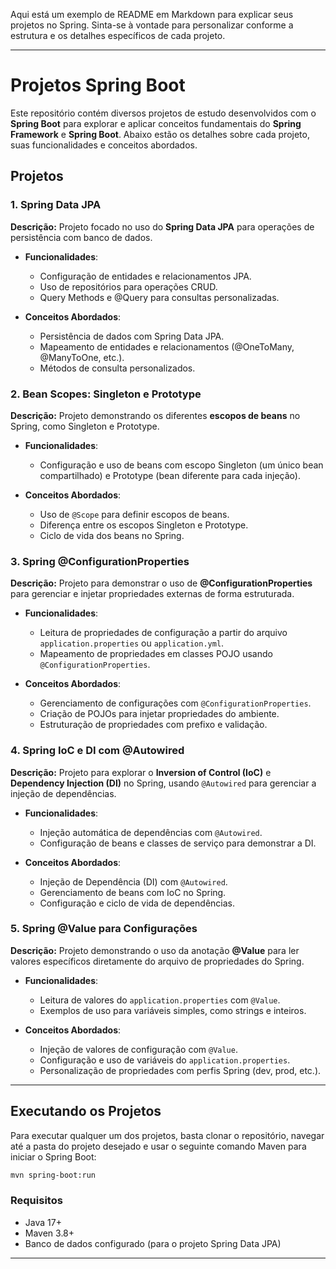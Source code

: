 Aqui está um exemplo de README em Markdown para explicar seus projetos no Spring. Sinta-se à vontade para personalizar conforme a estrutura e os detalhes específicos de cada projeto.

---

# Projetos Spring Boot

Este repositório contém diversos projetos de estudo desenvolvidos com o **Spring Boot** para explorar e aplicar conceitos fundamentais do **Spring Framework** e **Spring Boot**. Abaixo estão os detalhes sobre cada projeto, suas funcionalidades e conceitos abordados.

## Projetos

### 1. Spring Data JPA

**Descrição:** Projeto focado no uso do **Spring Data JPA** para operações de persistência com banco de dados.

- **Funcionalidades**:
  - Configuração de entidades e relacionamentos JPA.
  - Uso de repositórios para operações CRUD.
  - Query Methods e @Query para consultas personalizadas.
  
- **Conceitos Abordados**:
  - Persistência de dados com Spring Data JPA.
  - Mapeamento de entidades e relacionamentos (@OneToMany, @ManyToOne, etc.).
  - Métodos de consulta personalizados.

### 2. Bean Scopes: Singleton e Prototype

**Descrição:** Projeto demonstrando os diferentes **escopos de beans** no Spring, como Singleton e Prototype.

- **Funcionalidades**:
  - Configuração e uso de beans com escopo Singleton (um único bean compartilhado) e Prototype (bean diferente para cada injeção).
  
- **Conceitos Abordados**:
  - Uso de `@Scope` para definir escopos de beans.
  - Diferença entre os escopos Singleton e Prototype.
  - Ciclo de vida dos beans no Spring.
  
### 3. Spring @ConfigurationProperties

**Descrição:** Projeto para demonstrar o uso de **@ConfigurationProperties** para gerenciar e injetar propriedades externas de forma estruturada.

- **Funcionalidades**:
  - Leitura de propriedades de configuração a partir do arquivo `application.properties` ou `application.yml`.
  - Mapeamento de propriedades em classes POJO usando `@ConfigurationProperties`.
  
- **Conceitos Abordados**:
  - Gerenciamento de configurações com `@ConfigurationProperties`.
  - Criação de POJOs para injetar propriedades do ambiente.
  - Estruturação de propriedades com prefixo e validação.

### 4. Spring IoC e DI com @Autowired

**Descrição:** Projeto para explorar o **Inversion of Control (IoC)** e **Dependency Injection (DI)** no Spring, usando `@Autowired` para gerenciar a injeção de dependências.

- **Funcionalidades**:
  - Injeção automática de dependências com `@Autowired`.
  - Configuração de beans e classes de serviço para demonstrar a DI.
  
- **Conceitos Abordados**:
  - Injeção de Dependência (DI) com `@Autowired`.
  - Gerenciamento de beans com IoC no Spring.
  - Configuração e ciclo de vida de dependências.

### 5. Spring @Value para Configurações

**Descrição:** Projeto demonstrando o uso da anotação **@Value** para ler valores específicos diretamente do arquivo de propriedades do Spring.

- **Funcionalidades**:
  - Leitura de valores do `application.properties` com `@Value`.
  - Exemplos de uso para variáveis simples, como strings e inteiros.
  
- **Conceitos Abordados**:
  - Injeção de valores de configuração com `@Value`.
  - Configuração e uso de variáveis do `application.properties`.
  - Personalização de propriedades com perfis Spring (dev, prod, etc.).

---

## Executando os Projetos

Para executar qualquer um dos projetos, basta clonar o repositório, navegar até a pasta do projeto desejado e usar o seguinte comando Maven para iniciar o Spring Boot:

```bash
mvn spring-boot:run
```

### Requisitos
- Java 17+
- Maven 3.8+
- Banco de dados configurado (para o projeto Spring Data JPA)

---


